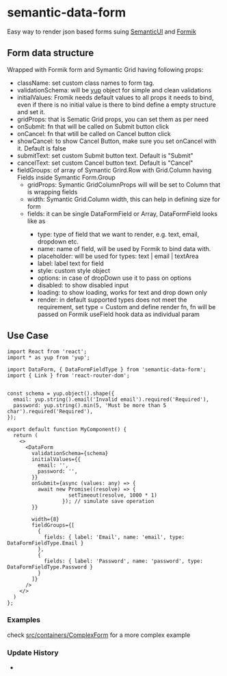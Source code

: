 # semantic-data-form
Easy way to render json based forms suing [SemanticUI](https://react.semantic-ui.com) and [Formik](https://jaredpalmer.com/formik/)

## Form data structure 
   Wrapped with Formik form and Symantic Grid having following props:
    
- className: set custom class names to form tag.    
- validationSchema: will be [yup](https://github.com/jquense/yup) object for simple and clean validations
- initialValues: Fromik needs default values to all props it needs to bind, even if there is no initial value is there to bind define a empty structure and set it.
- gridProps: that is Sematic Grid props, you can set them as per need
- onSubmit: fn that will be called on Submit button click
- onCancel: fn that wtill be called on Cancel button click
- showCancel: to show Cancel Button, make sure you set onCancel with it. Default is false
- submitText: set custom Submit button text. Default is "Submit"
- cancelText: set custom Cancel button text. Default is "Cancel"
- fieldGroups: of array of Symantic Grird.Row with Grid.Column having Fields inside Symantic Form.Group
    - gridProps: Symantic GridColumnProps will will be set to Column that is wrapping fields
    - width: Symantic Grid.Column width, this can help in defining size for form
    - fields: it can be single DataFormField or Array<DataFormField>, DataFormField looks like as
        - type: type of field that we want to render, e.g. text, email, dropdown etc.
        - name: name of field, will be used by Formik to bind data with. 
        - placeholder: will be used for types: text | email | textArea
        - label: label text for field
        - style: custom style object
        - options: in case of dropDown use it to pass on options
        - disabled: to show disabled input
        - loading: to show loading, works for text and drop down only
        - render: in default supported types does not meet the requirement, set type = Custom and define render fn,
           fn will be passed on Formik useField hook data as individual param  
             
    

## Use Case

    import React from 'react';
    import * as yup from 'yup';
    
    import DataForm, { DataFormFieldType } from 'semantic-data-form';
    import { Link } from 'react-router-dom';
    
    
    const schema = yup.object().shape({
      email: yup.string().email('Invalid email').required('Required'),
      password: yup.string().min(5, 'Must be more than 5 char').required('Required'),
    });
    
    export default function MyComponent() {
      return (
        <>
          <DataForm
            validationSchema={schema}
            initialValues={{
              email: '',
              password: '',
            }}
            onSubmit={async (values: any) => {
              await new Promise((resolve) => {
                        setTimeout(resolve, 1000 * 1)
                      }); // simulate save operation
            }}
    
            width={8}
            fieldGroups={[
              {
                fields: { label: 'Email', name: 'email', type: DataFormFieldType.Email }
              },
              {
                fields: { label: 'Password', name: 'password', type: DataFormFieldType.Password }
              }
            ]}
          />
        </>
      )
    };
    



### Examples
 check [src/containers/ComplexForm](https://github.com/simsaw-inc/semantic-data-form/tree/master/src/containers/ComplexForm.tsx) for a more complex example


### Update History
- 
